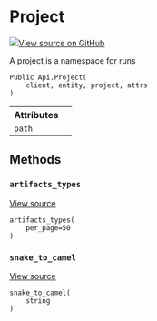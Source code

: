 # Project

<!-- Insert buttons and diff -->


[![](https://www.tensorflow.org/images/GitHub-Mark-32px.png)View source on GitHub](https://www.github.com/wandb/client/tree/master/wandb/apis/public.py#L684-L702)




A project is a namespace for runs

<pre><code>Public Api.Project(
    client, entity, project, attrs
)</code></pre>



<!-- Placeholder for "Used in" -->




<!-- Tabular view -->
<table>
<tr><th>Attributes</th></tr>

<tr>
<td>
<code>path</code>
</td>
<td>

</td>
</tr>
</table>



## Methods

<h3 id="artifacts_types"><code>artifacts_types</code></h3>

<a target="_blank" href="https://www.github.com/wandb/client/tree/master/wandb/apis/public.py#L700-L702">View source</a>

<pre><code>artifacts_types(
    per_page=50
)</code></pre>




<h3 id="snake_to_camel"><code>snake_to_camel</code></h3>

<a target="_blank" href="https://www.github.com/wandb/client/tree/master/wandb/apis/public.py#L528-L530">View source</a>

<pre><code>snake_to_camel(
    string
)</code></pre>






